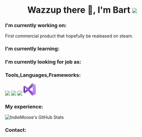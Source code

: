 ### 

<!-- this is comment -->
<p>
  
<h1 align="center"> Wazzup there 👋, I'm Bart 
<img src="https://raw.githubusercontent.com/alexnaiman/alexnaiman/master/resources/bongocat.gif" width="50px" />
</h1>
</p>

<p>
<h3>I'm currently working on:</h3> 
First commercial product that hopefully be realeased on steam.
</p>


<p>
<h3>I'm currently learning:</h3> 
</p>


<p>
<h3>I'm currently looking for job as:</h3> 
</p>



<h3>Tools,Languages,Frameworks:</h3> 
<p>
  <img src="https://raw.githubusercontent.com/alexnaiman/alexnaiman/master/resources/dev/csharp.svg" height="40px" style="vertical-align:top margin:6px 4px" />
  <img src="https://raw.githubusercontent.com/alexnaiman/alexnaiman/master/resources/dev/gamedev.svg" height="40px" style="vertical-align:top margin:6px 4px" />
  <img src="https://raw.githubusercontent.com/alexnaiman/alexnaiman/master/resources/dev/unity.svg" height="40px" style="vertical-align:top margin:6px 4px"/>
  <img src="https://raw.githubusercontent.com/xxxarixx/xxxarixx/master/Resources/Visual_Studio_Icon_2019.svg" height="40px" style="vertical-align:top margin:6px 4px"/>
</p>


<p>
<h3>My experience:</h3> 
</p>

<img src="https://github-readme-stats.vercel.app/api?username=xxxarixx&show_icons=true&hide_border=true&count_private=true&icon_color=28394F&text_color=28394F&title_color=EC6F7B&bg_color=FFFFFF" alt="IndieMoose's GitHub Stats">
<h3> Contact: </h3>
